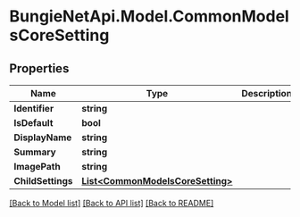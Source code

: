 
# BungieNetApi.Model.CommonModelsCoreSetting

## Properties

Name | Type | Description | Notes
------------ | ------------- | ------------- | -------------
**Identifier** | **string** |  | [optional] 
**IsDefault** | **bool** |  | [optional] 
**DisplayName** | **string** |  | [optional] 
**Summary** | **string** |  | [optional] 
**ImagePath** | **string** |  | [optional] 
**ChildSettings** | [**List&lt;CommonModelsCoreSetting&gt;**](CommonModelsCoreSetting.md) |  | [optional] 

[[Back to Model list]](../README.md#documentation-for-models)
[[Back to API list]](../README.md#documentation-for-api-endpoints)
[[Back to README]](../README.md)

